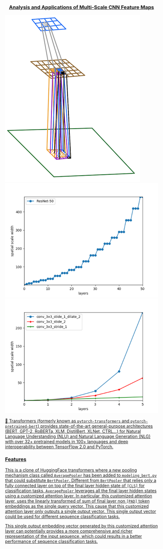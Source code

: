 <p align="center">
    <a href="https://circleci.com/gh/huggingface/transformers"/>
</p>

<h3 align="center">
<p>Analysis and Applications of Multi-Scale CNN Feature Maps
</h3>

![Image description](2x2pooling.png)
![Image description](resnet-50.png)
![Image description](dilated.png)

🤗 Transformers (formerly known as `pytorch-transformers` and `pytorch-pretrained-bert`) provides state-of-the-art general-purpose architectures (BERT, GPT-2, RoBERTa, XLM, DistilBert, XLNet, CTRL...) for Natural Language Understanding (NLU) and Natural Language Generation (NLG) with over 32+ pretrained models in 100+ languages and deep interoperability between TensorFlow 2.0 and PyTorch.

### Features

This is a clone of HuggingFace transformers where a new pooling mechanism class called `AveragePooler` has been added to `modeling_bert.py` that could substitute `BertPooler`. Different from `BertPooler` that relies only a fully connected layer on top of the final layer hidden state of `[CLS]` for classification tasks, `AveragePooler` leverages all the final layer hidden states using a customized attention layer. In particular, this customized attention layer, uses the linearly transformed of sum of final layer non `[PAD]` token embeddings as the single query vector. This cause that this customized attention layer only outputs a single output vector. This single output vector could be used for different sequence classification tasks.

This single output embedding vector generated by this customized attention layer can potentially provides a more comprehensive and richer representation of the input sequence, which could results in a better performance of sequence classification tasks. 